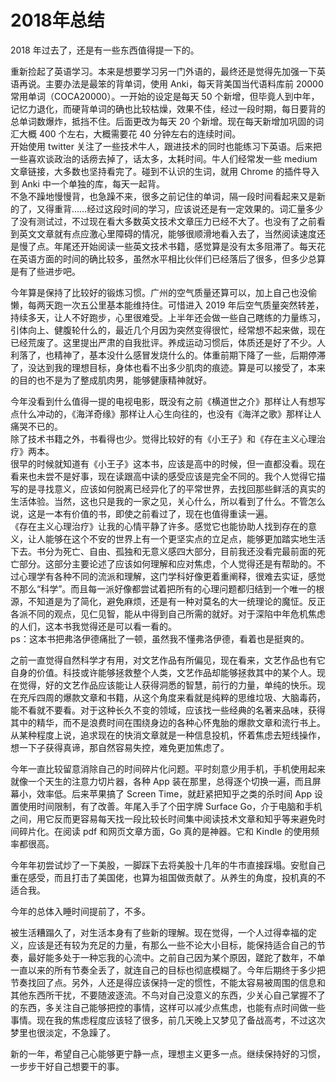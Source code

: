 # 2018年总结

2018 年过去了，还是有一些东西值得提一下的。

重新捡起了英语学习。本来是想要学习另一门外语的，最终还是觉得先加强一下英语再说。主要办法是最笨的背单词，使用 Anki，每天背美国当代语料库前 20000 常用单词（COCA20000）。一开始的设定是每天 50 个新增，但毕竟人到中年，记忆力退化，而硬背单词的确也比较枯燥，效果不佳，经过一段时期，每日要背的总单词数爆炸，抵挡不住。后面更改为每天 20 个新增。现在每天新增加巩固的词汇大概 400 个左右，大概需要花 40 分钟左右的连续时间。  
开始使用 twitter 关注了一些技术牛人，跟进技术的同时也能练习下英语。后来把一些喜欢谈政治的话痨去掉了，话太多，太耗时间。牛人们经常发一些 medium 文章链接，大多数也坚持看完了。碰到不认识的生词，就用 Chrome 的插件导入到 Anki 中一个单独的库，每天一起背。  
不急不躁地慢慢背，也急躁不来，很多之前记住的单词，隔一段时间看起来又是新的了，又得重背……经过这段时间的学习，应该说还是有一定效果的。词汇量多少了没有测试过，不过现在看大多数英文技术文章压力已经不大了。也没有了之前看到英文文章就有点应激心里障碍的情况，能够很顺滑地看入去了，当然阅读速度还是慢了点。年尾还开始阅读一些英文技术书籍，感觉算是没有太多阻滞了。每天花在英语方面的时间的确比较多，虽然水平相比伙伴们已经落后了很多，但多少总算是有了些进步吧。

今年算是保持了比较好的锻炼习惯。广州的空气质量还算可以，加上自己也没偷懒，每两天跑一次五公里基本能维持住。可惜进入 2019 年后空气质量突然转差，持续多天，让人不好跑步，心里很难受。上半年还会做一些自己瞎练的力量练习，引体向上、健腹轮什么的，最近几个月因为突然变得很忙，经常想不起来做，现在已经荒废了。这里提出严肃的自我批评。养成运动习惯后，体质还是好了不少。人利落了，也精神了，基本没什么感冒发烧什么的。体重前期下降了一些，后期停滞了，没达到我的理想目标，身体也看不出多少肌肉的痕迹。算是可以接受了，本来的目的也不是为了整成肌肉男，能够健康精神就好。  

今年没看到什么值得一提的电视电影，既没有之前《横道世之介》那样让人有想写点什么冲动的，《海洋奇缘》那样让人心生向往的，也没有《海洋之歌》那样让人痛哭不已的。  
除了技术书籍之外，书看得也少。觉得比较好的有《小王子》和《存在主义心理治疗》两本。  
很早的时候就知道有《小王子》这本书，应该是高中的时候，但一直都没看。现在看来也未尝不是好事，现在读跟高中读的感受应该是完全不同的。我个人觉得它描写的是寻找意义，应该如何脱离已经异化了的平常世界，去找回那些鲜活的真实的生活体验。当然，这也只是我的一家之见，关心什么，所以看到了什么。不管怎么说，这是一本有价值的书，即使之前看过了，现在也值得重读一遍。  
《存在主义心理治疗》让我的心情平静了许多。感觉它也能协助人找到存在的意义，让人能够在这个不安的世界上有一个更坚实点的立足点，能够更加踏实地生活下去。书分为死亡、自由、孤独和无意义感四大部分，目前我还没看完最前面的死亡部分。这部分主要论述了应该如何理解和应对焦虑，个人觉得还是有帮助的。不过心理学有各种不同的流派和理解，这门学科好像更着重阐释，很难去实证，感觉不那么“科学”。而且每一派好像都尝试着把所有的心理问题都归结到一个唯一的根源，不知道是为了简化，避免麻烦，还是有一种对莫名的大一统理论的魔怔。反正各派不同的观点，见仁见智，能从中得到自己所需的就好。对于深陷中年危机焦虑的人们，这本书我觉得还是可以看一看的。  
ps：这本书把弗洛伊德痛批了一顿，虽然我不懂弗洛伊德，看着也是挺爽的。  

之前一直觉得自然科学才有用，对文艺作品有所偏见，现在看来，文艺作品也有它自身的价值。科技或许能够拯救整个人类，文艺作品却能够拯救其中的某个人。现在觉得，好的文艺作品应该能让人获得洞悉的智慧，前行的力量，单纯的快乐。现在充斥四周的爆款文章和书籍，从这个角度来看就是纯粹的思维垃圾、大脑毒药，能不看就不要看。对于这种长久不变的领域，应该找一些经典的名著来品味，获得其中的精华，而不是浪费时间在围绕身边的各种心怀鬼胎的爆款文章和流行书上。从某种程度上说，追求现在的快消文章就是一种信息投机，怀着焦虑去短线操作，想一下子获得真谛，那自然容易失控，难免更加焦虑了。

今年一直比较留意消除自己的时间碎片化问题。平时刻意少用手机，手机使用起来就像一个天生的注意力切片器，各种 App 装在那里，总得逐个切换一遍，而且屏幕小，效率低。后来苹果搞了 Screen Time，就赶紧把知乎之类的杀时间 App 设置使用时间限制，有了改善。年尾入手了个田字牌 Surface Go，介于电脑和手机之间，用它反而更容易每天找一段比较长时间集中阅读技术文章和知乎等来避免时间碎片化。在阅读 pdf 和网页文章方面，Go 真的是神器。它和 Kindle 的使用频率都很高。

今年年初尝试炒了一下美股，一脚踩下去将美股十几年的牛市直接踩塌。安慰自己重在感受，而且打击了美国佬，也算为祖国做贡献了。从养生的角度，投机真的不适合我。

今年的总体入睡时间提前了，不多。

被生活糟蹋久了，对生活本身有了些新的理解。现在觉得，一个人过得幸福的定义，应该是还有较为充足的力量，有那么一些不论大小目标，能保持适合自己的节奏，最好能多处于一种忘我的心流中。之前自己因为某个原因，蹉跎了数年，不单一直以来的所有节奏全丢了，就连自己的目标也彻底模糊了。今年后期终于多少把节奏找回了点。另外，人还是得应该保持一定的惯性，不能太容易被周围的信息和其他东西所干扰，不要随波逐流。不鸟对自己没意义的东西，少关心自己掌握不了的东西，多关注自己能够把控的事情，这样可以减少点焦虑，也能有点时间做一些事情。现在我的焦虑程度应该轻了很多，前几天晚上又梦见了备战高考，不过这次梦里也很淡定，不急躁了。

新的一年，希望自己心能够更宁静一点，理想主义更多一点。继续保持好的习惯，一步步干好自己想要干的事。